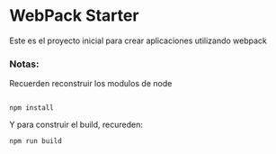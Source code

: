 

# WebPack Starter

Este es el proyecto inicial para crear aplicaciones utilizando webpack

### Notas:

Recuerden reconstruir los modulos de node

```

npm install

```
Y para construir el build, recureden:

```
npm run build
```

